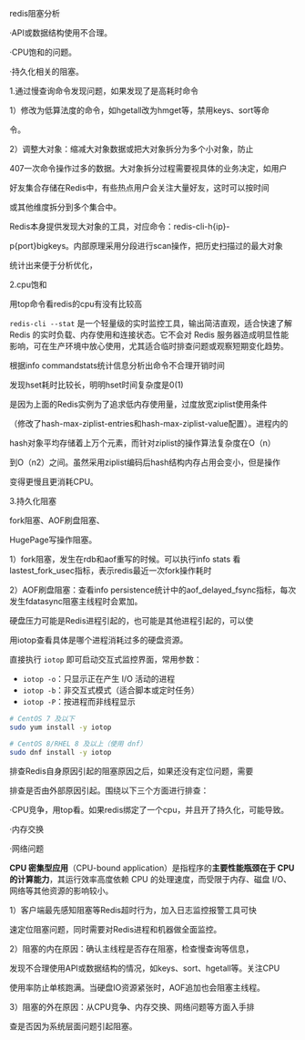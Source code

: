 redis阻塞分析

·API或数据结构使用不合理。

·CPU饱和的问题。

·持久化相关的阻塞。





1.通过慢查询命令发现问题，如果发现了是高耗时命令

1）修改为低算法度的命令，如hgetall改为hmget等，禁用keys、sort等命

令。

2）调整大对象：缩减大对象数据或把大对象拆分为多个小对象，防止

407一次命令操作过多的数据。大对象拆分过程需要视具体的业务决定，如用户

好友集合存储在Redis中，有些热点用户会关注大量好友，这时可以按时间

或其他维度拆分到多个集合中。

Redis本身提供发现大对象的工具，对应命令：redis-cli-h{ip}-

p{port}bigkeys。内部原理采用分段进行scan操作，把历史扫描过的最大对象

统计出来便于分析优化，





2.cpu饱和

用top命令看redis的cpu有没有比较高

`redis-cli --stat` 是一个轻量级的实时监控工具，输出简洁直观，适合快速了解 Redis 的实时负载、内存使用和连接状态。它不会对 Redis 服务器造成明显性能影响，可在生产环境中放心使用，尤其适合临时排查问题或观察短期变化趋势。

根据info commandstats统计信息分析出命令不合理开销时间

发现hset耗时比较长，明明hset时间复杂度是0(1)

是因为上面的Redis实例为了追求低内存使用量，过度放宽ziplist使用条件

（修改了hash-max-ziplist-entries和hash-max-ziplist-value配置）。进程内的

hash对象平均存储着上万个元素，而针对ziplist的操作算法复杂度在O（n）

到O（n2）之间。虽然采用ziplist编码后hash结构内存占用会变小，但是操作

变得更慢且更消耗CPU。



3.持久化阻塞

fork阻塞、AOF刷盘阻塞、

HugePage写操作阻塞。

1）fork阻塞，发生在rdb和aof重写的时候。可以执行info stats 看lastest_fork_usec指标，表示redis最近一次fork操作耗时

2）AOF刷盘阻塞：查看info persistence统计中的aof_delayed_fsync指标，每次发生fdatasync阻塞主线程时会累加。

硬盘压力可能是Redis进程引起的，也可能是其他进程引起的，可以使

用iotop查看具体是哪个进程消耗过多的硬盘资源。

直接执行 `iotop` 即可启动交互式监控界面，常用参数：

- `iotop -o`：只显示正在产生 I/O 活动的进程
- `iotop -b`：非交互式模式（适合脚本或定时任务）
- `iotop -P`：按进程而非线程显示

```bash
# CentOS 7 及以下
sudo yum install -y iotop

# CentOS 8/RHEL 8 及以上（使用 dnf）
sudo dnf install -y iotop
```

排查Redis自身原因引起的阻塞原因之后，如果还没有定位问题，需要

排查是否由外部原因引起。围绕以下三个方面进行排查：

·CPU竞争，用top看。如果redis绑定了一个cpu，并且开了持久化，可能导致。

·内存交换

·网络问题

**CPU 密集型应用**（CPU-bound application）是指程序的**主要性能瓶颈在于 CPU 的计算能力**，其运行效率高度依赖 CPU 的处理速度，而受限于内存、磁盘 I/O、网络等其他资源的影响较小。









1）客户端最先感知阻塞等Redis超时行为，加入日志监控报警工具可快

速定位阻塞问题，同时需要对Redis进程和机器做全面监控。

2）阻塞的内在原因：确认主线程是否存在阻塞，检查慢查询等信息，

发现不合理使用API或数据结构的情况，如keys、sort、hgetall等。关注CPU

使用率防止单核跑满。当硬盘IO资源紧张时，AOF追加也会阻塞主线程。

3）阻塞的外在原因：从CPU竞争、内存交换、网络问题等方面入手排

查是否因为系统层面问题引起阻塞。